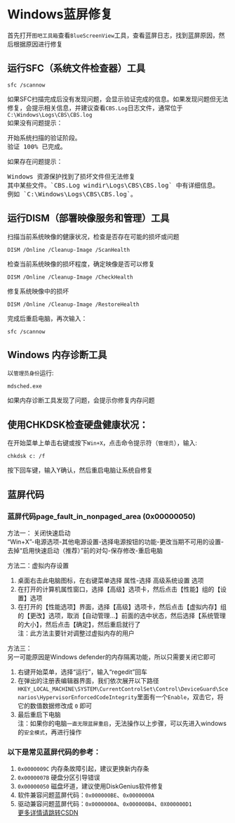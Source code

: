 ﻿# Windows蓝屏修复

首先打开`图吧工具箱`查看`BlueScreenView`工具，查看蓝屏日志，找到蓝屏原因，然后根据原因进行修复  

## 运行SFC（系统文件检查器）工具
```
sfc /scannow
```
如果SFC扫描完成后没有发现问题，会显示验证完成的信息。如果发现问题但无法修复，会提示相关信息，并建议查看`CBS.Log`日志文件，通常位于`C:\Windows\Logs\CBS\CBS.log`  
如果没有问题提示：  
<pre>
开始系统扫描的验证阶段。
验证 100% 已完成。
</pre>

如果存在问题提示：
<pre>
Windows 资源保护找到了损坏文件但无法修复  
其中某些文件。`CBS.Log windir\Logs\CBS\CBS.log` 中有详细信息。  
例如 `C:\Windows\Logs\CBS\CBS.log`。  
</pre>

## 运行DISM（部署映像服务和管理）工具
扫描当前系统映像的健康状况，检查是否存在可能的损坏或问题
```
DISM /Online /Cleanup-Image /ScanHealth
```
检查当前系统映像的损坏程度，确定映像是否可以修复
```
DISM /Online /Cleanup-Image /CheckHealth
```
修复系统映像中的损坏
```
DISM /Online /Cleanup-Image /RestoreHealth
```
完成后重启电脑，再次输入：
```
sfc /scannow
```

## Windows 内存诊断工具
以`管理员身份`运行:
```
mdsched.exe
```
如果内存诊断工具发现了问题，会提示你修复内存问题

## 使用CHKDSK检查硬盘健康状况：
在开始菜单上单击右键或按下`Win+X`，点击命令提示符（`管理员`），输入:
```
chkdsk c: /f
```
按下回车键，输入Y确认，然后重启电脑让系统自修复

## 蓝屏代码
### 蓝屏代码page_fault_in_nonpaged_area (0x00000050)
方法一： 关闭快速启动  
“Win+X”-电源选项-其他电源设置-选择电源按钮的功能-更改当期不可用的设置-去掉“启用快速启动（推荐）”前的对勾-保存修改-重启电脑  

方法二：虚拟内存设置  
1. 桌面右击此电脑图标，在右键菜单选择 属性-选择 高级系统设置 选项  
2. 在打开的计算机属性窗口，选择【高级】选项卡，然后点击【性能】组的【设置】选项  
3. 在打开的【性能选项】界面，选择【高级】选项卡，然后点击【虚拟内存】组的【更改】选项，取消【自动管理…】前面的选中状态，然后选择【系统管理的大小】，然后点击【确定】，然后重启就行了  
注：此方法主要针对调整过虚拟内存的用户

方法三：  
另一可能原因是Windows defender的内存隔离功能，所以只需要关闭它即可  
1. 右键开始菜单，选择“运行”，输入“regedit”回车  
2. 在弹出的注册表编辑器界面，我们依次展开以下路径  
`HKEY_LOCAL_MACHINE\SYSTEM\CurrentControlSet\Control\DeviceGuard\Scenarios\HypervisorEnforcedCodeIntegrity`里面有一个`Enable`，双击它，将它的数值数据修改成 `0` 即可  
3. 最后重启下电脑  
注：如果你的电脑`一直无限蓝屏重启`，无法操作以上步骤，可以先进入windows的`安全模式`，再进行操作  

### 以下是常见蓝屏代码的参考：
1. `0x0000009C` 内存条故障引起，建议更换新内存条  
2. `0x0000007B` 硬盘分区引导错误  
3. `0x00000050` 磁盘坏道，建议使用DiskGenius软件修复  
4. 软件兼容问题蓝屏代码：`0x000000BE`、`0x0000000A`  
5. 驱动兼容问题蓝屏代码：`0x0000000A`、`0x000000B4`、`0X000000D1`  
[更多详情请跳转CSDN](https://blog.csdn.net/gelinwangzi_juge/article/details/109177813)  
